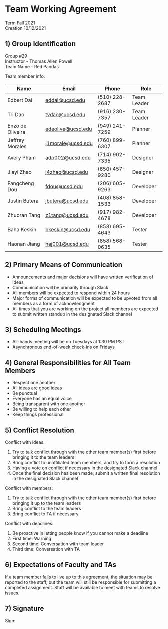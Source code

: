 # Team Working Agreement
Term Fall 2021  
Creation 10/12/2021  

## 1) Group Identification
Group #29  
Instructor - Thomas Allen Powell  
Team Name - Red Pandas  

Team member info:

Name | Email | Phone | Role
---- | ----- | ----- | ----
Edbert Dai | eddai@ucsd.edu | (510) 228-2687 | Team Leader
Tri Dao | tvdao@ucsd.edu | (916) 230-7357 | Team Leader
Enzo de Oliveira | edeolive@ucsd.edu | (949) 241-7259 | Planner
Jeffrey Morales | j1morale@ucsd.edu | (760) 899-6307 | Planner
Avery Pham | adp002@ucsd.edu | (714) 902-7335 | Designer
Jiayi Zhao | j4zhao@ucsd.edu | (650) 457-9280 | Designer
Fangcheng Dou | fdou@ucsd.edu | (206) 605-9263 | Developer
Justin Butera | jbutera@ucsd.edu | (408) 858-1533 | Developer
Zhuoran Tang | z1tang@ucsd.edu | (917) 982-4678 | Developer
Baha Keskin | bkeskin@ucsd.edu | (858) 695-4643 | Tester
Haonan Jiang | haj001@ucsd.edu | (858) 568-0635 | Tester

## 2) Primary Means of Communication
* Announcements and major decisions will have written verification of ideas
* Communication will be primarily through Slack
* All members will be expected to respond within 24 hours
* Major forms of communication will be expected to be upvoted from all members as a form of acknowledgment
* All times that you are working on the project all members are expected to submit written standup in the designated Slack channel

## 3) Scheduling Meetings
* All-hands meeting will be on Tuesdays at 1:30 PM PST
* Asynchronous end-of-week check-ins on Fridays

## 4) General Responsibilities for All Team Members
* Respect one another
* All ideas are good ideas
* Be punctual
* Everyone has an equal voice
* Being transparent with one another
* Be willing to help each other
* Keep things professional

## 5) Conflict Resolution

Conflict with ideas:
1. Try to talk conflict through with the other team member(s) first before bringing it to the team leaders
2. Bring conflict to unaffiliated team members, and try to form a resolution
3. Having a vote on conflict if necessary in the designated Slack channel
4. Once the final decision has been made, submit a written final resolution in the designated Slack channel

Conflict with members:
1. Try to talk conflict through with the other team member(s) first before bringing it up to the team leaders
2. Bring conflict to the team leaders
3. Bring conflict to TA if necessary

Conflict with deadlines: 
1. Be proactive in letting people know if you cannot make a deadline
2. First time: Warning
3. Second time: Conversation with team leader
4. Third time: Conversation with TA

## 6) Expectations of Faculty and TAs

If a team member fails to live up to this agreement, the situation may be reported to the staff, but the team will still be responsible for submitting a completed assignment. Staff will be available to meet with teams to resolve issues.

## 7) Signature
Sign: 

